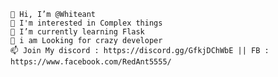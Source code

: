     👋 Hi, I’m @Whiteant
    👀 I'm interested in Complex things
    🌱 I’m currently learning Flask
    💞️ i am Looking for crazy developer
    📫 Join My discord : https://discord.gg/GfkjDChWbE || FB : https://www.facebook.com/RedAnt5555/


<!---
thewhiteant/thewhiteant is a ✨ special ✨ repository because its `README.md` (this file) appears on your GitHub profile.
You can click the Preview link to take a look at your changes.
--->
